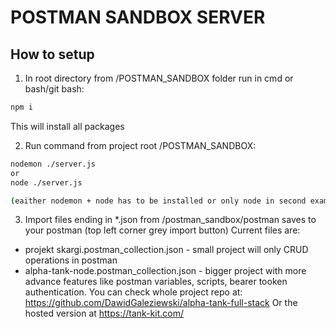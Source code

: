 # POSTMAN SANDBOX SERVER

## How to setup

1. In root directory from /POSTMAN_SANDBOX folder run in cmd or bash/git bash:

```bash
npm i
```

This will install all packages

2. Run command from project root /POSTMAN_SANDBOX:

```bash
nodemon ./server.js
or
node ./server.js

(eaither nodemon + node has to be installed or only node in second example)
```

3. Import files ending in \*.json from /postman_sandbox/postman saves to your postman (top left corner grey import button)
   Current files are:

- projekt skargi.postman_collection.json - small project will only CRUD operations in postman
- alpha-tank-node.postman_collection.json - bigger project with more advance features like postman variables, scripts, bearer tooken authentication. You can check whole project repo at: https://github.com/DawidGaleziewski/alpha-tank-full-stack
  Or the hosted version at https://tank-kit.com/
